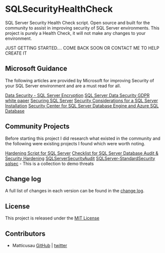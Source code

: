 # SQLSecurityHealthCheck

SQL Server Security Health Check script. Open source and built for the community to assist in improving security of SQL Server environments. This project is purely a Health Check, it will not make any changes to your environment.

JUST GETTING STARTED.... COME BACK SOON OR CONTACT ME TO HELP CREATE IT

## Microsoft Guidance

The following articles are provided by Microsoft for improving Security of your SQL Server environment and are a must read for all.

[Data Security - SQL Server Encryption](https://www.microsoft.com/en-au/sql-server/data-security)
[SQL Server Data Security GDPR white paper](https://aka.ms/gdprsqlwhitepaper)
[Securing SQL Server](https://docs.microsoft.com/en-us/sql/relational-databases/security/securing-sql-server)
[Security Considerations for a SQL Server Installation](https://docs.microsoft.com/en-us/sql/sql-server/install/security-considerations-for-a-sql-server-installation)
[Security Center for SQL Server Database Engine and Azure SQL Database](https://docs.microsoft.com/en-us/sql/relational-databases/security/security-center-for-sql-server-database-engine-and-azure-sql-database)

## Community Projects

Before starting this project I did research what existed in the community and the following were existing projects I found which were worth noting.

[Hardening Script for SQL Server](https://sqlserverposts.wordpress.com/2014/07/25/hardening-script-for-sql-server/)
[Checklist for SQL Server Database Audit & Security Hardening](https://thesqldude.com/2016/06/08/checklist-for-sql-server-database-audit-security-hardening/)
[SQLServerSecurityAudit](https://github.com/devondba/SQLServerSecurityAudit)
[SQLServer-StandardSecurity](https://github.com/jeffchulg/SQLServer-StandardSecurity)
[sqlsec](https://github.com/fracionero/sqlsec) - This is a collection to demo threats

## Change log

A full list of changes in each version can be found in the [change log](CHANGELOG.md).

## License

This project is released under the [MIT License](https://github.com/Matticusau/SQLSecurityHealthCheck/blob/master/LICENSE)

## Contributors

* Matticusau [GitHub](https://github.com/Matticusau) | [twitter](https://twitter.com/matticusau)
